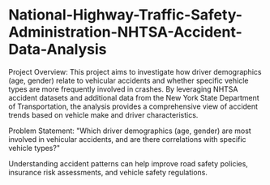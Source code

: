 # National-Highway-Traffic-Safety-Administration-NHTSA-Accident-Data-Analysis
Project Overview: 
This project aims to investigate how driver demographics (age, gender) relate to vehicular accidents and whether specific vehicle types are more frequently involved in crashes. By leveraging NHTSA accident datasets and additional data from the New York State Department of Transportation, the analysis provides a comprehensive view of accident trends based on vehicle make and driver characteristics.

Problem Statement:
"Which driver demographics (age, gender) are most involved in vehicular accidents, and are there correlations with specific vehicle types?"

Understanding accident patterns can help improve road safety policies, insurance risk assessments, and vehicle safety regulations.
